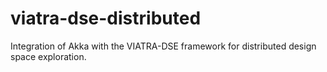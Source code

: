 # viatra-dse-distributed
Integration of Akka with the VIATRA-DSE framework for distributed design space exploration.
